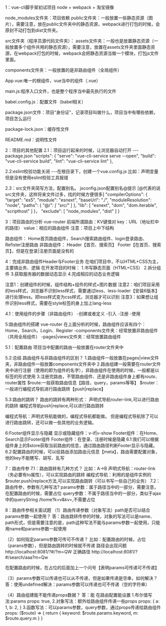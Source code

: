 1：vue-cli脚手架初试项目
node + webpack + 淘宝镜像 

node_modules文件夹：项目依赖
public文件夹：一般放置一些静态资源（图片），需要注意，放在public文件夹中的静态资源，webpack进行打包的时候，会原封不动打包到dist文件夹。

src文件夹（程序员源代码文件夹）：
  assets文件夹：一般也是放置静态资源（一般放置多个组件共用的静态资源），需要注意，放置在assets文件夹里面静态资源，在webpack打包的时候，webpack会把静态资源当做一个模块，打包js文件里面。

  components文件夹：一般放置的是非路由组件（全局组件）

  App.vue:唯一的根组件，vue当中的组件（.vue）
  
  main.js:程序入口文件，也是整个程序当中最先执行的文件

babel.config.js：配置文件（babel相关）

package.json文件：项目“身份证”，记录项目叫做什么，项目当中有哪些依赖，项目怎么运行

package-lock.json：缓存性文件

README.md：说明性文件

2：项目的其他配置
 2.1：项目运行起来的时候，让浏览器自动打开
 ---package.json
  "scripts": {
    "serve": "vue-cli-service serve --open",
    "build": "vue-cli-service build",
    "lint": "vue-cli-service lint"
  },

  2.2:eslint校验功能关闭
  ---在根目录下，创建一个vue.config.js
  比如：声明变量但是没有使用eslint校验工具报错

  2.3：src文件夹简写方法，配置别名。
 jsconfig.json配置别名@提示 [@代表的说src文件夹，这样将来文件过多，找的时候方便很多]
  "compilerOptions": {
    "target": "es5",
    "module": "esnext",
    "baseUrl": "./",
    "moduleResolution": "node",
    "paths": {
      "@/*": [
        "src/*"
      ]
    },
    "lib": [
      "esnext",
      "dom",
      "dom.iterable",
      "scripthost"
    ]
  }，
    "exclude": [
    "node_modules",
    "dist"
  ]
}

3：项目路由的分析
vue-router
前端所谓路由：KV键值对
key：URL（地址栏中的路径）
value：相应的路由组件
注意：项目上中下结构

路由组件：
Home首页路由组件，Search搜索路由组件、login登录路由、Refister注册路由
非路由组件：
Header【首页、搜索页】
Footer【在首页、搜索页】，但是在登录|注册页面是没有的


4：完成非路由组件Header与Footer业务
在咱们项目中，不以HTML+CSS为主，主要搞业务、逻辑
在开发项目的时候：
1.书写静态页面（HTML+CSS）
2.拆分组件
3.获取服务器的数据动态显示
4.完成相应的动态业务逻辑

注意1：创建组件的时候，组件结构+组件的样式+图片数据
注意2：咱们项目采用的less样式，浏览器不识别less样式，需要通过less、less-loader【安装6版本】进行处理less。把less样式变为css样式，浏览器才可以识别
注意3：如果想让组件识别less样式，需要在style标签的身上加上lang-less

4.1：使用组件的步骤（非路由组件）
-创建或者定义
-引入
-注册
-使用

5:路由组件的搭建
vue-router
在上面分析的时候，路由组件应该有四个：Home，Search，Login、Register
-components文件夹：经常放置非路由组件（共用全局组件）
-pages|views文件夹：经常放置路由组件

  5.1：配置路由
项目当中配置的路由一般放置在router文件夹中

  5.2:总结
路由组件与非路由组件的区别？
1.路由组件一般放置在pages|view文件夹，非路由组件一般放置components文件夹中
2.路由组建一般需要在router文件夹中进行注册（使用的即为组件的名字），非路由组件在使用的时候，一般都是以标签的形式使用
3.注册完路由，不管路由组件、还是非路由组件身上都有$route、$router属性
$route:一般获取路由信息【路径，query，params等等】
$router：一般进行编程式导航进行路由跳转【push|replace】

  5.3:路由的跳转？
路由的跳转有两种形式：
声明式导航router-link,可以进行路由的跳转
编程式导航push|replace,可以进行路由跳转

编程式导航：声明式导航能做的，编程式导航都能做。
但是编程式导航除了可以进行路由跳转，还可以做一些其他的业务逻辑。


6:Footer组件显示与隐藏
显示或隐藏组件：v-if|v-show
Footer组件：在Home、Search显示Footer组件
Footer组件：在登录、注册时候是隐藏 
  6.1:我们可以根据组件身上的$store获取当前路由的信息，通过路由路径判断Footer显示与隐藏。
  6.2:配置路由的时候，可以给路由添加路由元信息【meta】，路由需要配置对象，他的key不能瞎写、胡写、乱写

7：路由传参
  7.1：路由跳转有几种方式？
  比如：A->B
  声明式导航：router-link（务必要有to属性），可以实现路由的跳转
  编程式导航：利用的是组件实例的$router.push|replace方法,可以实现路由跳转（可以书写一些自己的业务）
  7.2：路由传参，参数有几种写法?
  params参数：属于路径当中的一部分，需要注意，在配置路由的时候，需要占位
  query参数：不属于路径当中的一部分，类似于ajax中的queryString  /home?k=v&kv=,不需要占位

8：路由传参相关面试题
（1）路由传递参数（对象写法）path是否可以结合params参数一起使用？
答：路由跳转传参的时候，对象的写法可以是name、path形式，但是需要注意的是，path这种写法不能与params参数一起使用，只能用name和params参数一起使用

（2）如何指定params参数可传可不传递？
比如：配置路由的时候，占位（parans参数），但是路由跳转的时候就不传递
路径会出现问题
http://localhost:8081/?#/?m=QW
正确路径
http://localhost:8081/?#/search/aaa?m=Qw

在配置路由的时候，在占位的后面加上一个问号【表明params可传递可不传递】

（3）params参数可以传递也可以从不传递，但是如果传递是空串，如何解决？
 答：使用undefined解决：params参数可以传递也可不传递（空的字符串）

（4）路由组建能不能传递props数据？
答：能
在路由配置能设置
   1.布尔值写法:params
      props: true,
  2.对象写法：额外给路由组件传递一些props
      props: {
         a: 1, b: 2,
       }
  3.函数写法：可以params参数，query参数，通过props传递给路由组件
       props: ($route) => {
         return {
         keyword: $route.params.keyword,
         m: $route.query.m
         }
       }




